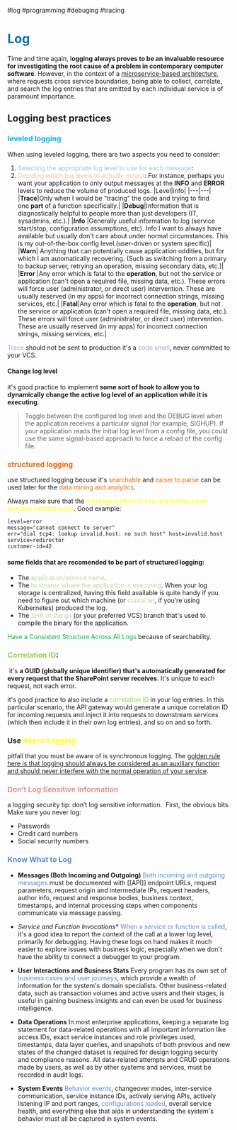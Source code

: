 #log #programming #debuging #tracing
# <font color="#0070c0">Log</font>
Time and time again, l**ogging always proves to be an invaluable resource for investigating the root cause of a problem in contemporary computer software**. However, in the context of a <u>microservice-based architecture</u>, where requests cross service boundaries, being able to collect, correlate, and search the log entries that are emitted by each individual service is of paramount importance.

## Logging best practices
### <font color="#00b0f0">leveled logging</font>
When using leveled logging, there are two aspects you need to consider:
1. <font color="#92cddc">Selecting the appropriate log level to use for each message</font>:
2. <font color="#fac08f">Deciding which log levels to actually output</font>: For instance, perhaps you want your application to only output messages at the **INFO** and **ERROR** levels to reduce the volume of produced logs.
|Level|info|
|---|---|
|**Trace**|Only when I would be "tracing" the code and trying to find one **part** of a function specifically.|
|**Debug**|Information that is diagnostically helpful to people more than just developers (IT, sysadmins, etc.).|
|**Info** |Generally useful information to log (service start/stop, configuration assumptions, etc). Info I want to always have available but usually don't care about under normal circumstances. This is my out-of-the-box config level.(user-driven or system specific)|
|**Warn**| Anything that can potentially cause application oddities, but for which I am automatically recovering. (Such as switching from a primary to backup server, retrying an operation, missing secondary data, etc.)|
|**Error** |Any error which is fatal to the **operation**, but not the service or application (can't open a required file, missing data, etc.). These errors will force user (administrator, or direct user) intervention. These are usually reserved (in my apps) for incorrect connection strings, missing services, etc.|
|**Fatal**|Any error which is fatal to the **operation**, but not the service or application (can't open a required file, missing data, etc.). These errors will force user (administrator, or direct user) intervention. These are usually reserved (in my apps) for incorrect connection strings, missing services, etc.|

<font color="#b2a2c7">Trace</font> should not be sent to production it's a <font color="#b2a2c7">code smell</font>, never committed to your VCS.

#### Change log level
it's good practice to implement **some sort of hook to allow you to dynamically change the active log level of an application while it is executing**.

> Toggle between the configured log level and the DEBUG level when the application receives a particular signal (for example, SIGHUP). If your application reads the initial log level from a config file, you could use the same signal-based approach to force a reload of the config file.

### <font color="#e36c09">structured logging</font>
use structured logging becuse it's <font color="#e36c09">searchable</font> and <font color="#e36c09">eaiser to parse</font> can be used later for the <font color="#e36c09">data mining and analytics</font>.

Always make sure that the <font color="#ffff00">message portion of your log entries never includes variable parts</font>.
Good example:
```
level=error
message="cannot connect to server"
err="dial tcp4: lookup invalid.host: no such host" host=invalid.host
service=redirector
customer-id=42
```

#### some fields that are recomended to be part of structured logging:
* The <font color="#c3d69b">application/service name</font>.
* The <font color="#c3d69b">hostname where the application is executing</font>. When your log storage is centralized, having this field available is quite handy if you need to figure out which machine (or <font color="#c3d69b">container</font>, if you're using Kubernetes) produced the log.
* The <font color="#c3d69b">SHA of the git</font> (or your preferred VCS) branch that's used to compile the binary for the application.

<font color="#00b050">Have a Consistent Structure Across All Logs</font> because of searchability.

### <font color="#92d050">Correlation ID</font>:
 it's **a GUID (globally unique identifier) that's automatically generated for every request that the SharePoint server receives**. It's unique to each request, not each error.

it's good practice to also include a <font color="#92d050">correlation ID</font> in your log entries. In this particular scenario, the API gateway would generate a unique correlation ID for incoming requests and inject it into requests to downstream services (which then include it in their own log entries), and so on and so forth.

### Use <font color="#ffff00">Async Logging</font>
pitfall that you must be aware of is synchronous logging. The <u>golden rule here is that logging should always be considered as an auxiliary function and should never interfere with the normal operation of your service</u>.

### <font color="#d99694">Don’t Log Sensitive Information</font>
a logging security tip: don’t log sensitive information.  First, the obvious bits. Make sure you never log:
-   Passwords
-   Credit card numbers
-   Social security numbers

### <font color="#548dd4">Know What to Log</font>
* **Messages (Both Incoming and Outgoing)**
	<font color="#548dd4">Both incoming and outgoing messages</font> must be documented with [[API]] endpoint URLs, request parameters, request origin and intermediate IPs, request headers, author info, request and response bodies, business context, timestamps, and internal processing steps when components communicate via message passing.

* *Service and Function Invocations**
	<font color="#548dd4">When a service or function is called</font>, it's a good idea to report the context of the call at a lower log level, primarily for debugging. Having these logs on hand makes it much easier to explore issues with business logic, especially when we don't have the ability to connect a debugger to your program.

* **User Interactions and Business Stats**
	Every program has its own set of <font color="#548dd4">business cases and user journeys</font>, which provide a wealth of information for the system's domain specialists. Other business-related data, such as transaction volumes and active users and their stages, is useful in gaining business insights and can even be used for business intelligence.

* **Data Operations**
	In most enterprise applications, keeping a separate log statement for data-related operations with all important information like access IDs, exact service instances and role privileges used, timestamps, data layer queries, and snapshots of both previous and new states of the changed dataset is required for design logging security and compliance reasons. All data-related attempts and CRUD operations made by users, as well as by other systems and services, must be recorded in audit logs.

* **System Events**
	<font color="#548dd4">Behavior events</font>, changeover modes, inter-service communication, service instance IDs, actively serving APIs, actively listening IP and port ranges, <font color="#548dd4">configurations loaded</font>, overall service health, and everything else that aids in understanding the system's behavior must all be captured in system events.

